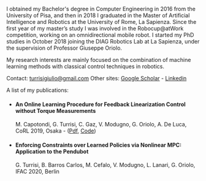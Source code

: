 I obtained my Bachelor's degree in Computer Engineering in 2016 from the University of Pisa, and then in 2018 I graduated in the Master of Artificial Intelligence and Robotics at the University of Rome, La Sapienza. Since the first year of my master’s study I was involved in the Robocup@atWork competition, working on an omnidirectional mobile robot. I started my PhD studies in October 2018 joining the DIAG Robotics Lab at La Sapienza, under the supervision of Professor Giuseppe Oriolo.

My research interests are mainly focused on the combination of machine learning methods with classical control techniques in robotics.

Contact: turrisigiulio@gmail.com 
Other sites: [Google Scholar](https://scholar.google.com/citations?user=yt9v8skAAAAJ&hl=en) - [Linkedin](https://www.linkedin.com/in/giulio-turrisi/)



A list of my publications:

- #### An Online Learning Procedure for Feedback Linearization Control without Torque Measurements
  M. Capotondi, G. Turrisi, C. Gaz, V. Modugno, G. Oriolo, A. De Luca, CoRL 2019, Osaka - ([Pdf](http://proceedings.mlr.press/v100/capotondi20a/capotondi20a.pdf), [Code](https://github.com/Martcus18/An-Online-Learning-Procedure-for-Feedback-Linearization-Control-without-Torque-Measurements))
- #### Enforcing Constraints over Learned Policies via Nonlinear MPC: Application to the Pendubot
  G. Turrisi, B. Barros Carlos, M. Cefalo, V. Modugno, L. Lanari, G. Oriolo, IFAC 2020, Berlin


<!--
**giulioturrisi/giulioturrisi** is a ✨ _special_ ✨ repository because its `README.md` (this file) appears on your GitHub profile.

Here are some ideas to get you started:

- 🔭 I’m currently working on ...
- 🌱 I’m currently learning ...
- 👯 I’m looking to collaborate on ...
- 🤔 I’m looking for help with ...
- 💬 Ask me about ...
- 📫 How to reach me: ...
- 😄 Pronouns: ...
- ⚡ Fun fact: ...
-->
